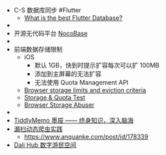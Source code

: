 - C-S 数据库同步 #Flutter
	- [What is the best Flutter Database?](https://greenrobot.org/news/flutter-databases-a-comprehensive-comparison/)
-
- 开源无代码平台 [NocoBase](https://www.nocobase.com/)
-
- 前端数据存储限制
	- iOS
		- 默认 1GB，快到时提示扩容每次可以扩 100MB
		- 添加到主屏幕的无法扩容
		- 无法使用 Quota Management API
	- [Browser storage limits and eviction criteria](https://developer.mozilla.org/en-US/docs/Web/API/IndexedDB_API/Browser_storage_limits_and_eviction_criteria#storage_limits)
	- [Storage & Quota Test](https://storage-quota.glitch.me/)
	- [Browser Storage Abuser](https://demo.agektmr.com/storage/)
-
- [TiddlyMemo 墨屉 —— 终身知识，深入脑海](https://zhuanlan.zhihu.com/p/493377540)
- [漏扫动态爬虫实践](https://static.anquanke.com/download/b/security-geek-2019-q2/article-14.html)
	- https://www.anquanke.com/post/id/178339
- [Dali Hub 数字游民空间](https://decohack.zhubai.love/posts/2145393764259717120?push_source_id=2087499887532363776&push_source_type=email)